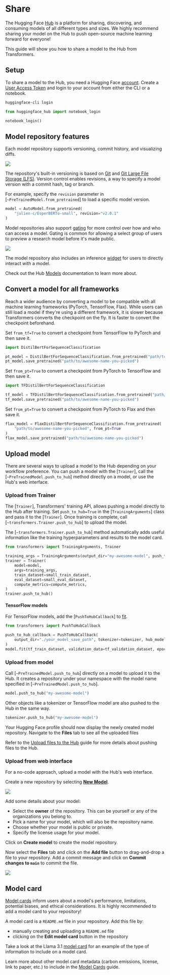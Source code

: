 <!--Copyright 2024 The HuggingFace Team. All rights reserved.

Licensed under the Apache License, Version 2.0 (the "License"); you may not use this file except in compliance with
the License. You may obtain a copy of the License at

http://www.apache.org/licenses/LICENSE-2.0

Unless required by applicable law or agreed to in writing, software distributed under the License is distributed on
an "AS IS" BASIS, WITHOUT WARRANTIES OR CONDITIONS OF ANY KIND, either express or implied. See the License for the
specific language governing permissions and limitations under the License.

⚠️ Note that this file is in Markdown but contain specific syntax for our doc-builder (similar to MDX) that may not be
rendered properly in your Markdown viewer.

-->

# Share

The Hugging Face [Hub](https://hf.co/models) is a platform for sharing, discovering, and consuming models of all different types and sizes. We highly recommend sharing your model on the Hub to push open-source machine learning forward for everyone!

This guide will show you how to share a model to the Hub from Transformers.

## Setup

To share a model to the Hub, you need a Hugging Face [account](https://hf.co/join). Create a [User Access Token](https://hf.co/docs/hub/security-tokens#user-access-tokens) and login to your account from either the CLI or a notebook.

<hfoptions id="share">
<hfoption id="CLI">

```bash
huggingface-cli login
```

</hfoption>
<hfoption id="notebook">

```py
from huggingface_hub import notebook_login

notebook_login()
```

</hfoption>
</hfoptions>

## Model repository features

<Youtube id="XvSGPZFEjDY"/>

Each model repository supports versioning, commit history, and visualizing diffs.

<div class="flex justify-center">
    <img src="https://huggingface.co/datasets/huggingface/documentation-images/resolve/main/vis_diff.png"/>
</div>

The repository's built-in versioning is based on [Git](https://git-scm.com/) and [Git Large File Storage (LFS)](https://git-lfs.github.com/). Version control enables revisions, a way to specify a model version with a commit hash, tag or branch.

For example, specify the `revision` parameter in [`~PreTrainedModel.from_pretrained`] to load a specific model version.

```py
model = AutoModel.from_pretrained(
    "julien-c/EsperBERTo-small", revision="v2.0.1"
)
```

Model repositories also support [gating](https://hf.co/docs/hub/models-gated) for more control over how and who can access a model. Gating is common for allowing a select group of users to preview a research model before it's made public.

<div class="flex justify-center">
    <img src="https://huggingface.co/datasets/huggingface/documentation-images/transformers/resolve/main/gated-model.png"/>
</div>

The model repository also includes an inference [widget](https://hf.co/docs/hub/models-widgets) for users to directly interact with a model.

Check out the Hub [Models](https://hf.co/docs/hub/models) documentation to learn more about.

## Convert a model for all frameworks

Reach a wider audience by converting a model to be compatible with all machine learning frameworks (PyTorch, TensorFlow, Flax). While users can still load a model if they're using a different framework, it is slower because Transformers converts the checkpoint on the fly. It is faster to convert the checkpoint beforehand.

<hfoptions id="convert">
<hfoption id="PyTorch">

Set `from_tf=True` to convert a checkpoint from TensorFlow to PyTorch and then save it.

```py
import DistilBertForSequenceClassification

pt_model = DistilBertForSequenceClassification.from_pretrained("path/to/awesome-name-you-picked", from_tf=True)
pt_model.save_pretrained("path/to/awesome-name-you-picked")
```

</hfoption>
<hfoption id="TensorFlow">

Set `from_pt=True` to convert a checkpoint from PyTorch to TensorFlow and then save it.

```py
import TFDistilBertForSequenceClassification

tf_model = TFDistilBertForSequenceClassification.from_pretrained("path/to/awesome-name-you-picked", from_pt=True)
tf_model.save_pretrained("path/to/awesome-name-you-picked")
```

</hfoption>
<hfoption id="Flax">

Set `from_pt=True` to convert a checkpoint from PyTorch to Flax and then save it.

```py
flax_model = FlaxDistilBertForSequenceClassification.from_pretrained(
    "path/to/awesome-name-you-picked", from_pt=True
)
flax_model.save_pretrained("path/to/awesome-name-you-picked")
```

</hfoption>
</hfoptions>

## Upload model

There are several ways to upload a model to the Hub depending on your workflow preference. You can push a model with the [`Trainer`], call the [`~PreTrainedModel.push_to_hub`] method directly on a model, or use the Hub's web interface.

<Youtube id="Z1-XMy-GNLQ"/>

### Upload from Trainer

The [`Trainer`], Transformers' training API, allows pushing a model directly to the Hub after training. Set `push_to_hub=True` in the [`TrainingArguments`] class and pass it to the [`Trainer`]. Once training is complete, call [`~transformers.Trainer.push_to_hub`] to upload the model.

The [`~transformers.Trainer.push_to_hub`] method automatically adds useful information like the training hyperparameters and results to the model card.

```py
from transformers import TrainingArguments, Trainer

training_args = TrainingArguments(output_dir="my-awesome-model", push_to_hub=True)
trainer = Trainer(
    model=model,
    args=training_args,
    train_dataset=small_train_dataset,
    eval_dataset=small_eval_dataset,
    compute_metrics=compute_metrics,
)
trainer.push_to_hub()
```

#### TensorFlow models

For TensorFlow models, add the [`PushToHubCallback`] to [fit](https://keras.io/api/models/model_training_apis/#fit-method).

```py
from transformers import PushToHubCallback

push_to_hub_callback = PushToHubCallback(
    output_dir="./your_model_save_path", tokenizer=tokenizer, hub_model_id="your-username/my-awesome-model"
)
model.fit(tf_train_dataset, validation_data=tf_validation_dataset, epochs=3, callbacks=push_to_hub_callback)
```

### Upload from model

Call [`~PreTrainedModel.push_to_hub`] directly on a model to upload it to the Hub. It creates a repository under your namespace with the model name specified in [`~PreTrainedModel.push_to_hub`].

```py
model.push_to_hub("my-awesome-model")
```

Other objects like a tokenizer or TensorFlow model are also pushed to the Hub in the same way.

```py
tokenizer.push_to_hub("my-awesome-model")
```

Your Hugging Face profile should now display the newly created model repository. Navigate to the **Files** tab to see all the uploaded files

Refer to the [Upload files to the Hub](https://hf.co/docs/hub/how-to-upstream) guide for more details about pushing files to the Hub.

### Upload from web interface

For a no-code approach, upload a model with the Hub's web interface.

Create a new repository by selecting [**New Model**](https://huggingface.co/new).

<div class="flex justify-center">
    <img src="https://huggingface.co/datasets/huggingface/documentation-images/resolve/main/new_model_repo.png"/>
</div>

Add some details about your model:

- Select the **owner** of the repository. This can be yourself or any of the organizations you belong to.
- Pick a name for your model, which will also be the repository name.
- Choose whether your model is public or private.
- Specify the license usage for your model.

Click on **Create model** to create the model repository.

Now select the **Files** tab and click on the **Add file** button to drag-and-drop a file to your repository. Add a commit message and click on **Commit changes to `main`** to commit the file.

<div class="flex justify-center">
    <img src="https://huggingface.co/datasets/huggingface/documentation-images/resolve/main/upload_file.png"/>
</div>

## Model card

[Model cards](https://hf.co/docs/hub/model-cards#model-cards) inform users about a model's performance, limitations, potential biases, and ethical considerations. It is highly recommended to add a model card to your repository!

A model card is a `README.md` file in your repository. Add this file by:

- manually creating and uploading a `README.md` file
- clicking on the **Edit model card** button in the repository

Take a look at the Llama 3.1 [model card](https://huggingface.co/meta-llama/Meta-Llama-3.1-8B-Instruct) for an example of the type of information to include on a model card.

Learn more about other model card metadata (carbon emissions, license, link to paper, etc.) to include in the [Model Cards](https://hf.co/docs/hub/model-cards#model-cards) guide.
